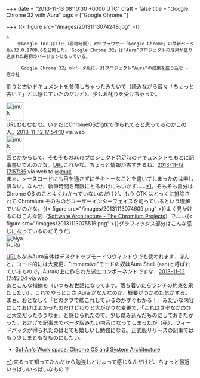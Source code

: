 
+++
date = "2013-11-13 08:10:30 +0000 UTC"
draft = false
title = "Google Chrome 32 with Aura"
tags = ["Google Chrome "]

+++
{{< figure src="/images/20131113074248.jpg"  >}}<br/>


    >
        米Google Inc.は11日（現地時間）、Webブラウザー「Google Chrome」の最新ベータ版v32.0.1700.6を公開した。「Google Chrome 32」は“Aura”プロジェクトの成果が盛り込まれた最初のバージョンとなっている。

        「Google Chrome 32」がベータ版に。UIプロジェクト“Aura”の成果を盛り込む - 窓の杜
    
割りと古いドキュメントを参照しちゃったみたいで（読みながら薄々「ちょっと古い？」とは感じていたのだけど）、少しお叱りを受けちゃった。<div class="twitter-detail twitter-detail-left"><div class="twitter-detail-user"><a class="twitter-user-screen-name" href="http://twitter.com/jmuk"><img src="http://pbs.twimg.com/profile_images/3523699168/7813930afdaea32123dff75555597bf4_normal.jpeg" alt="jmuk" height="48" width="48"/></a></div><div class="twitter-detail-tweet"><a class="twitter-tweet-url" href="http://t.co/ibLqHiygvJ" target="_top"><span>URL</span></a>むむむむむ。いまだにChromeOSがgtkで作られてると思ってるのかこの人。<a href="http://twitter.com/jmuk/status/400184736670167040" class="twitter-detail-info-permalink"><span class="twitter-detail-info-date">2013-11-12</span> <span class="twitter-detail-info-time">17:54:10</span></a> <span class="twitter-detail-info-source">via web</span></div></div><div class="twitter-detail twitter-detail-left"><div class="twitter-detail-user"><a class="twitter-user-screen-name" href="http://twitter.com/jmuk"><img src="http://pbs.twimg.com/profile_images/3523699168/7813930afdaea32123dff75555597bf4_normal.jpeg" alt="jmuk" height="48" width="48"/></a></div><div class="twitter-detail-tweet">      図とかからして、そもそものauraプロジェクト発足時のドキュメントをもとに記事書いてんのかな。<a class="twitter-tweet-url" href="http://t.co/uN7kBZXIqD" target="_top"><span>URL</span></a>これかな。ちょっと情報が古すぎるね。<a href="http://twitter.com/jmuk/status/400185593197363200" class="twitter-detail-info-permalink"><span class="twitter-detail-info-date">2013-11-12</span> <span class="twitter-detail-info-time">17:57:35</span></a> <span class="twitter-detail-info-source">via web</span> to @<a href="http://twitter.com/jmuk/status/400184736670167040" class="twitter-user-screen-name">jmuk</a></div></div>まぁ、ソースコードにも目を通さずにテキトーなことを書いてしまったのは申し訳ない。なんせ、執筆時間を無限にとるわけにもいかず……<a href="#f1" name="fn1" title="来るって知ってたんだから勉強しとけよって感じなんだけど、ちょっと最近いっぱいいっぱいなもので">*1</a>。そもそも自分は Chrome OS のことよくわかっていないのだけど、もう GTK はとっくに排除されて Chromium そのものがユーザーインターフェイスを司っているという理解でいいのかな。{{< figure src="/images/20131113074609.png"  >}}よく見かけるのはこんな図（<a href="http://www.chromium.org/chromium-os/chromiumos-design-docs/software-architecture">Software Architecture - The Chromium Projects</a>）で……{{< figure src="/images/20131113075516.png"  >}}グラフィックス部分はこんな感じになっているのだそうだ。<div class="twitter-detail twitter-detail-left"><div class="twitter-detail-user"><a class="twitter-user-screen-name" href="http://twitter.com/NyaRuRu"><img src="http://pbs.twimg.com/profile_images/21112762/Pelican_normal.png" alt="NyaRuRu" height="48" width="48"/></a></div><div class="twitter-detail-tweet"><a class="twitter-tweet-url" href="http://t.co/z9Ni5HD631" target="_top"><span>URL</span></a>ちなみAura自体はデスクトップモードのウィンドウでも使われます．ほんと，コード的には大変更．"Immersive"モードの奴はAura Shell (ash)と呼ばれているもので，Auraの上に作られた派生コンポーネントですな．<a href="http://twitter.com/NyaRuRu/status/400182444151693312" class="twitter-detail-info-permalink"><span class="twitter-detail-info-date">2013-11-12</span> <span class="twitter-detail-info-time">17:45:04</span></a> <span class="twitter-detail-info-source">via web</span></div></div>あとこんな指摘も（いつもお世話になってます。落ち着いたらランチの約束を果たしたい）。これでやっとこさ Aura がなんなのか、概要がつかめた気がする。まぁ、おとなしく「どのタブで艦これしているのかすぐわかる！」みたいな内容にしておけばよかったのだけどわりと大がかりな変更で、「これはさぞなかのひと大変だったろうなぁ」と感じられたので、少し踏み込んだものにしておきたかった。おかげで記事までベータ版みたい内容になってしまったが（死）、フィードバックが得られたのはとても嬉しいし勉強になる。正式版リリースの記事ではもう少しまともなものにしたい。

<ul>
<li><a href="http://sufianalogy.blogspot.jp/2012/12/chrome-os-and-system-architecture.html">SufiAn&#39;s Work space: Chrome OS and System Architecture</a></li>
</ul><div class="footnote">
<a href="#fn1" name="f1" class="footnote-number">*1</a><span class="footnote-delimiter">:</span><span class="footnote-text">来るって知ってたんだから勉強しとけよって感じなんだけど、ちょっと最近いっぱいいっぱいなもので</span>
</div>

